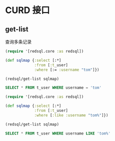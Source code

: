 # CURD 接口


## get-list

查询多条记录

```clojure
(require '[redsql.core :as redsql])

(def sqlmap {:select [:*]
             :from [:t_user]
             :where [:= :username "tom"]})

(redsql/get-list sqlmap)
```

```sql
SELECT * FROM t_user WHERE username = 'tom'
```


```clojure
(require '[redsql.core :as redsql])

(def sqlmap {:select [:*]
             :from [:t_user]
             :where [:like :username "tom%"]})

(redsql/get-list sqlmap)
```

```sql
SELECT * FROM t_user WHERE username LIKE 'tom%'
```


